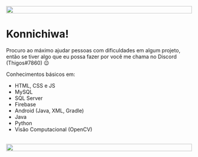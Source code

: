 <img src="https://user-images.githubusercontent.com/67590378/98765228-66c5e080-23bc-11eb-81f8-f59e80cefc38.png" height="20px" width="100%" align="top">


# Konnichiwa! 



Procuro ao máximo ajudar pessoas com dificuldades em algum projeto, então se tiver algo que eu possa fazer por você me chama no Discord (Thigos#7860) 😉

Conhecimentos básicos em:

  - HTML, CSS e JS
  - MySQL
  - SQL Server
  - Firebase
  - Android (Java, XML, Gradle)
  - Java
  - Python
  - Visão Computacional (OpenCV)
  
  <br>
  
<img src="https://user-images.githubusercontent.com/67590378/98765228-66c5e080-23bc-11eb-81f8-f59e80cefc38.png" height="20px" width="100%" align="bottom">

<!--
**Thigos/Thigos** is a ✨ _special_ ✨ repository because its `README.md` (this file) appears on your GitHub profile.

Here are some ideas to get you started:

- 🔭 I’m currently working on ...
- 🌱 I’m currently learning ...
- 👯 I’m looking to collaborate on ...
- 🤔 I’m looking for help with ...
- 💬 Ask me about ...
- 📫 How to reach me: ...
- 😄 Pronouns: ...
- ⚡ Fun fact: ...
-->
